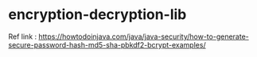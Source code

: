 # encryption-decryption-lib
Ref link : https://howtodoinjava.com/java/java-security/how-to-generate-secure-password-hash-md5-sha-pbkdf2-bcrypt-examples/
